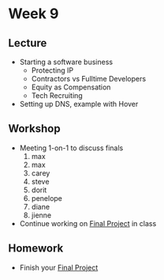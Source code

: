 # Week 9

## Lecture

- Starting a software business
  - Protecting IP
  - Contractors vs Fulltime Developers
  - Equity as Compensation
  - Tech Recruiting
- Setting up DNS, example with Hover

## Workshop

- Meeting 1-on-1 to discuss finals
  1. max
  2. max
  3. carey
  4. steve
  5. dorit
  6. penelope
  7. diane
  8. jienne
- Continue working on [Final Project](/homework/final#week-9---submit-the-final-project) in class

## Homework

- Finish your [Final Project](/homework/final#week-9---submit-the-final-project)
